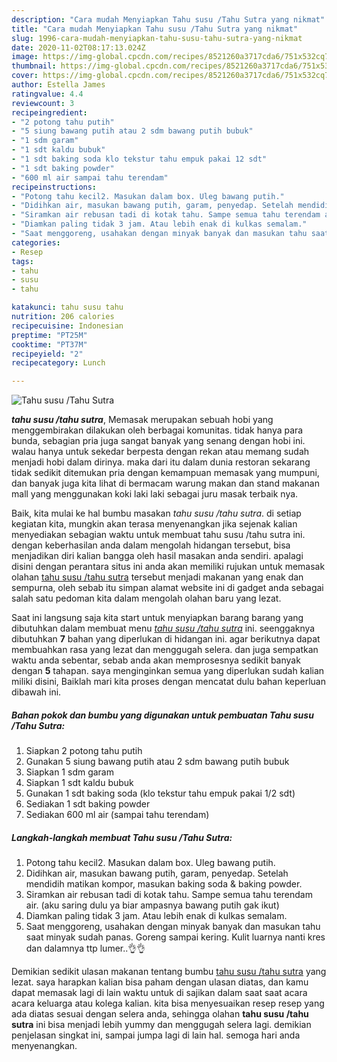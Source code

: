 ```yaml
---
description: "Cara mudah Menyiapkan Tahu susu /Tahu Sutra yang nikmat"
title: "Cara mudah Menyiapkan Tahu susu /Tahu Sutra yang nikmat"
slug: 1996-cara-mudah-menyiapkan-tahu-susu-tahu-sutra-yang-nikmat
date: 2020-11-02T08:17:13.024Z
image: https://img-global.cpcdn.com/recipes/8521260a3717cda6/751x532cq70/tahu-susu-tahu-sutra-foto-resep-utama.jpg
thumbnail: https://img-global.cpcdn.com/recipes/8521260a3717cda6/751x532cq70/tahu-susu-tahu-sutra-foto-resep-utama.jpg
cover: https://img-global.cpcdn.com/recipes/8521260a3717cda6/751x532cq70/tahu-susu-tahu-sutra-foto-resep-utama.jpg
author: Estella James
ratingvalue: 4.4
reviewcount: 3
recipeingredient:
- "2 potong tahu putih"
- "5 siung bawang putih atau 2 sdm bawang putih bubuk"
- "1 sdm garam"
- "1 sdt kaldu bubuk"
- "1 sdt baking soda klo tekstur tahu empuk pakai 12 sdt"
- "1 sdt baking powder"
- "600 ml air sampai tahu terendam"
recipeinstructions:
- "Potong tahu kecil2. Masukan dalam box. Uleg bawang putih."
- "Didihkan air, masukan bawang putih, garam, penyedap. Setelah mendidih matikan kompor, masukan baking soda &amp; baking powder."
- "Siramkan air rebusan tadi di kotak tahu. Sampe semua tahu terendam air. (aku saring dulu ya biar ampasnya bawang putih gak ikut)"
- "Diamkan paling tidak 3 jam. Atau lebih enak di kulkas semalam."
- "Saat menggoreng, usahakan dengan minyak banyak dan masukan tahu saat minyak sudah panas. Goreng sampai kering. Kulit luarnya nanti kres dan dalamnya ttp lumer..👌👌"
categories:
- Resep
tags:
- tahu
- susu
- tahu

katakunci: tahu susu tahu 
nutrition: 206 calories
recipecuisine: Indonesian
preptime: "PT25M"
cooktime: "PT37M"
recipeyield: "2"
recipecategory: Lunch

---
```



![Tahu susu /Tahu Sutra](https://img-global.cpcdn.com/recipes/8521260a3717cda6/751x532cq70/tahu-susu-tahu-sutra-foto-resep-utama.jpg)

<b><i>tahu susu /tahu sutra</i></b>, Memasak merupakan sebuah hobi yang menggembirakan dilakukan oleh berbagai komunitas. tidak hanya para bunda, sebagian pria juga sangat banyak yang senang dengan hobi ini. walau hanya untuk sekedar berpesta dengan rekan atau memang sudah menjadi hobi dalam dirinya. maka dari itu dalam dunia restoran sekarang tidak sedikit ditemukan pria dengan kemampuan memasak yang mumpuni, dan banyak juga kita lihat di bermacam warung makan dan stand makanan mall yang menggunakan koki laki laki sebagai juru masak terbaik nya.

Baik, kita mulai ke hal bumbu masakan <i>tahu susu /tahu sutra</i>. di setiap kegiatan kita, mungkin akan terasa menyenangkan jika sejenak kalian menyediakan sebagian waktu untuk membuat tahu susu /tahu sutra ini. dengan keberhasilan anda dalam mengolah hidangan tersebut, bisa menjadikan diri kalian bangga oleh hasil masakan anda sendiri. apalagi disini dengan perantara situs ini anda akan memiliki rujukan untuk memasak olahan <u>tahu susu /tahu sutra</u> tersebut menjadi makanan yang enak dan sempurna, oleh sebab itu simpan alamat website ini di gadget anda sebagai salah satu pedoman kita dalam mengolah olahan baru yang lezat.




Saat ini langsung saja kita start untuk menyiapkan barang barang yang dibutuhkan dalam membuat menu <u><i>tahu susu /tahu sutra</i></u> ini. seenggaknya dibutuhkan <b>7</b> bahan yang diperlukan di hidangan ini. agar berikutnya dapat membuahkan rasa yang lezat dan menggugah selera. dan juga sempatkan waktu anda sebentar, sebab anda akan memprosesnya sedikit banyak dengan <b>5</b> tahapan. saya menginginkan semua yang diperlukan sudah kalian miliki disini, Baiklah mari kita proses dengan mencatat dulu bahan keperluan dibawah ini.

<!--inarticleads1-->

##### Bahan pokok dan bumbu yang digunakan untuk pembuatan Tahu susu /Tahu Sutra:

1. Siapkan 2 potong tahu putih
1. Gunakan 5 siung bawang putih atau 2 sdm bawang putih bubuk
1. Siapkan 1 sdm garam
1. Siapkan 1 sdt kaldu bubuk
1. Gunakan 1 sdt baking soda (klo tekstur tahu empuk pakai 1/2 sdt)
1. Sediakan 1 sdt baking powder
1. Sediakan 600 ml air (sampai tahu terendam)




<!--inarticleads2-->

##### Langkah-langkah membuat Tahu susu /Tahu Sutra:

1. Potong tahu kecil2. Masukan dalam box. Uleg bawang putih.
1. Didihkan air, masukan bawang putih, garam, penyedap. Setelah mendidih matikan kompor, masukan baking soda &amp; baking powder.
1. Siramkan air rebusan tadi di kotak tahu. Sampe semua tahu terendam air. (aku saring dulu ya biar ampasnya bawang putih gak ikut)
1. Diamkan paling tidak 3 jam. Atau lebih enak di kulkas semalam.
1. Saat menggoreng, usahakan dengan minyak banyak dan masukan tahu saat minyak sudah panas. Goreng sampai kering. Kulit luarnya nanti kres dan dalamnya ttp lumer..👌👌




Demikian sedikit ulasan makanan tentang bumbu <u>tahu susu /tahu sutra</u> yang lezat. saya harapkan kalian bisa paham dengan ulasan diatas, dan kamu dapat memasak lagi di lain waktu untuk di sajikan dalam saat saat acara acara keluarga atau kolega kalian. kita bisa menyesuaikan resep resep yang ada diatas sesuai dengan selera anda, sehingga olahan <b>tahu susu /tahu sutra</b> ini bisa menjadi lebih yummy dan menggugah selera lagi. demikian penjelasan singkat ini, sampai jumpa lagi di lain hal. semoga hari anda menyenangkan.
